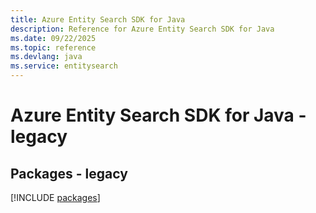 ```yaml
---
title: Azure Entity Search SDK for Java
description: Reference for Azure Entity Search SDK for Java
ms.date: 09/22/2025
ms.topic: reference
ms.devlang: java
ms.service: entitysearch
---
```

# Azure Entity Search SDK for Java - legacy
## Packages - legacy
[!INCLUDE [packages](entity-search-index.md)]